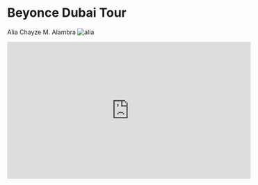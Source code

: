#  Beyonce Dubai Tour
Alia Chayze M. Alambra
![alia](https://metro.co.uk/wp-content/uploads/2023/01/SEI_141239694-599e.jpg?quality=90&strip=all)
<iframe width="560" height="315" src="https://www.youtube.com/embed/suIg9kTGBVI?si=l7G5wt8vUVsK5__K" title="YouTube video player" frameborder="0" allow="accelerometer; autoplay; clipboard-write; encrypted-media; gyroscope; picture-in-picture; web-share" allowfullscreen></iframe>
